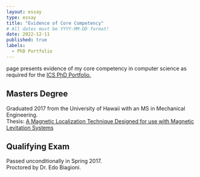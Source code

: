 ```yaml
---
layout: essay
type: essay
title: "Evidence of Core Competency"
# All dates must be YYYY-MM-DD format!
date: 2022-12-11
published: true
labels:
  - PhD Portfolio
---
```

page presents evidence of my core competency in computer science as required for the <a href="https://www.ics.hawaii.edu/academics/graduate-programs/phd/current-phd-students/">ICS PhD Portfolio.</a>

## Masters Degree
Graduated 2017 from the University of Hawaii with an MS in Mechanical Engineering.
</br>Thesis: <a href = "BJ Tix Masters Thesis 2017.pdf">A Magnetic Localization Technique Designed for use with Magnetic Levitation Systems</a>

## Qualifying Exam

Passed unconditionally in Spring 2017.
</br>Proctored by Dr. Edo Biagioni.
